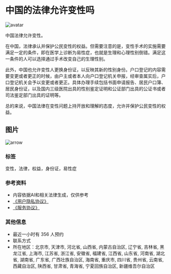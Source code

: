 # 中国的法律允许变性吗

![avatar](https://xin-static.cdn.bcebos.com/law-mp/aibot/default-avatar.png)

中国法律允许变性。

在中国，法律承认并保护公民变性的权益。但需要注意的是，变性手术的实施需要满足一定的条件，即在医学上诊断为易性症，也就是生理和心理性别倒错。满足这一条件的人可以选择通过手术改变自己的生理性别。

此外，中国也允许变性人更换身份证，以反映其新的性别身份。户口登记的内容需要变更或者更正的时候，由户主或者本人向户口登记机关申报，经审查属实后，户口登记机关会予以变更或者更正。具体办理手续包括书面申请报告、居民户口簿、居民身份证，以及国内三级医院出具的性别鉴定证明和公证部门出具的公证书或者司法鉴定部门出具的证明等。

总的来说，中国法律在变性问题上持开放和理解的态度，允许并保护公民变性的权益。

## 图片
![arrow](https://xin-static.cdn.bcebos.com/law-mp/seo/arrow-right-down.png)

### 标签
变性，法律，权益，身份证，易性症

### 参考资料
- 内容依据AI和相关法律生成，仅供参考
- [《用户隐私协议》](https://www.example.com/legalprivacyagreement)
- [《服务协议》](https://www.example.com/legalserviceagreement)  

### 其他信息
- 最近一小时有 356 人预约
- 联系方式
- 所在地区：北京市, 天津市, 河北省, 山西省, 内蒙古自治区, 辽宁省, 吉林省, 黑龙江省, 上海市, 江苏省, 浙江省, 安徽省, 福建省, 江西省, 山东省, 河南省, 湖北省, 湖南省, 广东省, 广西壮族自治区, 海南省, 重庆市, 四川省, 贵州省, 云南省, 西藏自治区, 陕西省, 甘肃省, 青海省, 宁夏回族自治区, 新疆维吾尔自治区